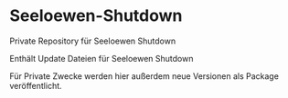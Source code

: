 # Seeloewen-Shutdown
Private Repository für Seeloewen Shutdown

Enthält Update Dateien für Seeloewen Shutdown

Für Private Zwecke werden hier außerdem neue Versionen als Package veröffentlicht.
